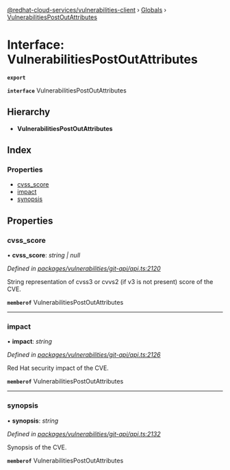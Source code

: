 [@redhat-cloud-services/vulnerabilities-client](../README.md) › [Globals](../globals.md) › [VulnerabilitiesPostOutAttributes](vulnerabilitiespostoutattributes.md)

# Interface: VulnerabilitiesPostOutAttributes

**`export`** 

**`interface`** VulnerabilitiesPostOutAttributes

## Hierarchy

* **VulnerabilitiesPostOutAttributes**

## Index

### Properties

* [cvss_score](vulnerabilitiespostoutattributes.md#cvss_score)
* [impact](vulnerabilitiespostoutattributes.md#impact)
* [synopsis](vulnerabilitiespostoutattributes.md#synopsis)

## Properties

###  cvss_score

• **cvss_score**: *string | null*

*Defined in [packages/vulnerabilities/git-api/api.ts:2120](https://github.com/RedHatInsights/javascript-clients/blob/master/packages/vulnerabilities/git-api/api.ts#L2120)*

String representation of cvss3 or cvvs2 (if v3 is not present) score of the CVE.

**`memberof`** VulnerabilitiesPostOutAttributes

___

###  impact

• **impact**: *string*

*Defined in [packages/vulnerabilities/git-api/api.ts:2126](https://github.com/RedHatInsights/javascript-clients/blob/master/packages/vulnerabilities/git-api/api.ts#L2126)*

Red Hat security impact of the CVE.

**`memberof`** VulnerabilitiesPostOutAttributes

___

###  synopsis

• **synopsis**: *string*

*Defined in [packages/vulnerabilities/git-api/api.ts:2132](https://github.com/RedHatInsights/javascript-clients/blob/master/packages/vulnerabilities/git-api/api.ts#L2132)*

Synopsis of the CVE.

**`memberof`** VulnerabilitiesPostOutAttributes
